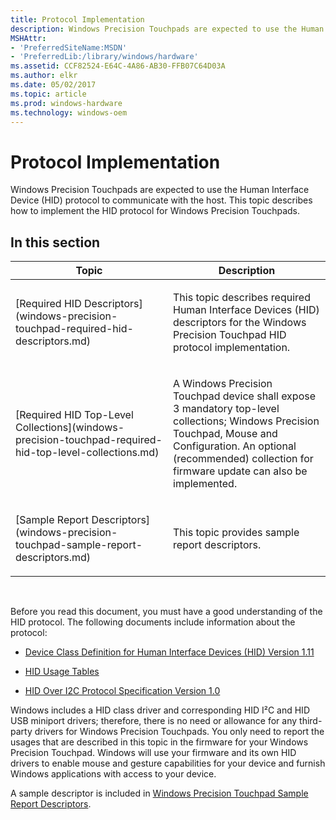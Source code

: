 ```yaml
---
title: Protocol Implementation
description: Windows Precision Touchpads are expected to use the Human Interface Device (HID) protocol to communicate with the host. This topic describes how to implement the HID protocol for Windows Precision Touchpads.
MSHAttr:
- 'PreferredSiteName:MSDN'
- 'PreferredLib:/library/windows/hardware'
ms.assetid: CCF82524-E64C-4A86-AB30-FFB07C64D03A
ms.author: elkr
ms.date: 05/02/2017
ms.topic: article
ms.prod: windows-hardware
ms.technology: windows-oem
---
```


#  Protocol Implementation


Windows Precision Touchpads are expected to use the Human Interface Device (HID) protocol to communicate with the host. This topic describes how to implement the HID protocol for Windows Precision Touchpads.

## In this section


<table>
<colgroup>
<col width="50%" />
<col width="50%" />
</colgroup>
<thead>
<tr class="header">
<th>Topic</th>
<th>Description</th>
</tr>
</thead>
<tbody>
<tr class="odd">
<td><p>[Required HID Descriptors](windows-precision-touchpad-required-hid-descriptors.md)</p></td>
<td><p>This topic describes required Human Interface Devices (HID) descriptors for the Windows Precision Touchpad HID protocol implementation.</p></td>
</tr>
<tr class="even">
<td><p>[Required HID Top-Level Collections](windows-precision-touchpad-required-hid-top-level-collections.md)</p></td>
<td><p>A Windows Precision Touchpad device shall expose 3 mandatory top-level collections; Windows Precision Touchpad, Mouse and Configuration. An optional (recommended) collection for firmware update can also be implemented.</p></td>
</tr>
<tr class="odd">
<td><p>[Sample Report Descriptors](windows-precision-touchpad-sample-report-descriptors.md)</p></td>
<td><p>This topic provides sample report descriptors.</p></td>
</tr>
</tbody>
</table>

 

Before you read this document, you must have a good understanding of the HID protocol. The following documents include information about the protocol:

-   [Device Class Definition for Human Interface Devices (HID) Version 1.11](http://www.usb.org/developers/hidpage/HID1_11.pdf)

-   [HID Usage Tables](http://www.usb.org/developers/hidpage/Hut1_12v2.pdf)

-   [HID Over I2C Protocol Specification Version 1.0](http://msdn.microsoft.com/library/windows/hardware/hh852380)

Windows includes a HID class driver and corresponding HID I²C and HID USB miniport drivers; therefore, there is no need or allowance for any third-party drivers for Windows Precision Touchpads. You only need to report the usages that are described in this topic in the firmware for your Windows Precision Touchpad. Windows will use your firmware and its own HID drivers to enable mouse and gesture capabilities for your device and furnish Windows applications with access to your device.

A sample descriptor is included in [Windows Precision Touchpad Sample Report Descriptors](windows-precision-touchpad-sample-report-descriptors.md).

 

 






